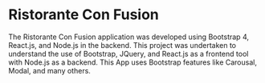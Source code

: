 # Ristorante Con Fusion
The Ristorante Con Fusion application was developed using Bootstrap 4, React.js, and Node.js in the backend. This project was undertaken to understand the use of Bootstrap, JQuery, and React.js as a frontend tool with Node.js as a backend. This App uses Bootstrap features like Carousal, Modal, and many others.
